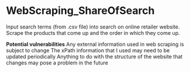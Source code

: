 # WebScraping_ShareOfSearch
Input search terms (from .csv file) into search on online retailer website. Scrape the products that come up and the order in which they come up.

**Potential vulnerabilities**
Any external information used in web scraping is subject to change
The xPath information that I used may need to be updated periodically
Anything to do with the structure of the website that changes may pose a problem in the future
